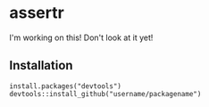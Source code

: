 assertr
===

I'm working on this! Don't look at it yet!

Installation
------------

    install.packages("devtools")
    devtools::install_github("username/packagename")
